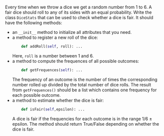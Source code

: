 Every time when we throw a dice we get a random number from 1 to 6. A fair dice should roll to any of its sides with an equal probability. Write the class `DiceStats` that can be used to check whether a dice is fair. It should have the following methods:

* an `__init__` method to initialize all attributes that you need.
* a method to register a new roll of the dice:
  ```python
      def addRoll(self, roll): ...
  ```
  Here, `roll` is a number between 1 and 6.
* a method to compute the frequences of all possible outcomes:
  ```python
      def getFrequences(self): ...
  ```
  The frequency of an outcome is the number of times the corresponding number rolled up divided by the total number of dice rolls. The result from `getFrequences()` should be a list which contains one frequency for each possible outcome.
* a method to estimate whether the dice is fair:
  ```python
      def isFair(self,epsilon): ...
  ```
  A dice is fair if the frequencies for each outcome is in the range 1/6 ± epsilon. The method should return True/False depending on whether the dice is fair.
